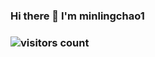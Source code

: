 ### Hi there 👋 I'm minlingchao1


<!-- **minlingchao1/minlingchao1** is a ✨ _special_ ✨ repository because its `README.md` (this file) appears on your GitHub profile.

Here are some ideas to get you started:

- 🔭 I’m currently working on ...
- 🌱 I’m currently learning ...
- 👯 I’m looking to collaborate on ...
- 🤔 I’m looking for help with ...
- 💬 Ask me about ...
- 📫 How to reach me: ...
- 😄 Pronouns: ...
- ⚡ Fun fact: ... -->


### ![visitors count](https://visitors-by-url-pls-dont-use-this-in-your-repo.vercel.app/`minlingchao1`-github-readme)
<picture>
  <source media="(prefers-color-scheme: dark)" srcset="https://github-stats.liuli.lol/api?username=minlingchao1&theme=vue-dark&show_icons=true&include_all_commits=true&count_private=true">
</picture>
